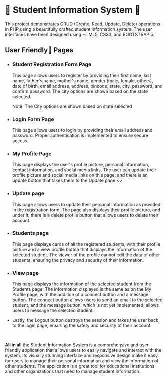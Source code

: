 <h1>🚀 Student Information System 🚀</h1>
    <p>This project demonstrates CRUD (Create, Read, Update, Delete) operations in PHP using a beautifully crafted student information system. The user interfaces have been designed using HTML5, CSS3, and BOOTSTRAP 5.</p>
    <h2>User Friendly🤝 Pages</h2>
    <ul>
        <li>
            <h3>Student Registration Form Page</h3>
            <p>This page allows users to register by providing their first name, last name, father's name, mother's name, gender (male, female, others), date of birth, email address, address, pincode, state, city, password, and confirm password. The city options are shown based on the state selected.</p>
            <div class="note">Note: The City options are shown based on state selected</div>
        </li>
        <li>
            <h3>Login Form Page</h3>
            <p>This page allows users to login by providing their email address and password. Proper authentication is implemented to ensure secure access.</p>
        </li>
        <li>
            <h3>My Profile Page</h3>
            <p>This page displays the user's profile picture, personal information, contact information, and social media links. The user can update their profile picture and social media links on this page, and there is an update button that takes them to the Update page.<>
         </li>
          <li>
            <h3>Update page</h3>
            <p>This page allows users to update their personal information as provided in the registration form. The page also displays their profile picture, and under it, there is a delete profile button that allows users to delete their account.</p>
           </li>
           <li>
            <h3>Students page</h3>
            <p>This page displays cards of all the registered students, with their profile picture and a view profile button that displays the information of the selected student. The viewer of the profile cannot edit the data of other students, ensuring the privacy and security of their information.</p>
           </li>
           <li>
            <h3>View page</h3>
            <p>This page displays the information of the selected student from the Students page. The information displayed is the same as on the My Profile page, with the addition of a connect button and a message button. The connect button allows users to send an email to the selected student, and the message button, which is not yet implemented, allows users to message the selected student.</p>
           </li>
           <li>
            <p>Lastly, the Logout button destroys the session and takes the user back to the login page, ensuring the safety and security of their account.</p>
           </li>
            </ul><br>
           <p><strong>All in all</strong> the Student Information System is a comprehensive and user-friendly application that allows users to easily navigate and interact with the system. Its visually stunning interface and responsive design make it easy for users to manage their personal information and view the information of other students. The application is a great tool for educational institutions and other organizations that need to manage student information.</p>
